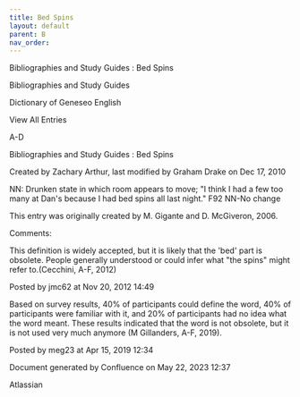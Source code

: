 ```yaml
---
title: Bed Spins
layout: default
parent: B
nav_order:
---
```


Bibliographies and Study Guides : Bed Spins

Bibliographies and Study Guides

Dictionary of Geneseo English

View All Entries

A-D

Bibliographies and Study Guides : Bed Spins

Created by  Zachary Arthur, last modified by  Graham Drake on Dec 17, 2010

NN: Drunken state in which room appears to move; &quot;I think I had a few too many at Dan's because I had bed spins all last night.&quot; F92 NN-No change 

This entry was originally created by M. Gigante and D. McGiveron, 2006.

Comments:

This definition is widely accepted, but it is likely that the 'bed' part is obsolete. People generally understood or could infer what &quot;the spins&quot; might refer to.(Cecchini, A-F, 2012)

Posted by jmc62 at Nov 20, 2012 14:49

Based on survey results, 40% of participants could define the word, 40% of participants were familiar with it, and 20% of participants had no idea what the word meant. These results indicated that the word is not obsolete, but it is not used very much anymore (M Gillanders, A-F, 2019).

Posted by meg23 at Apr 15, 2019 12:34

Document generated by Confluence on May 22, 2023 12:37

Atlassian
